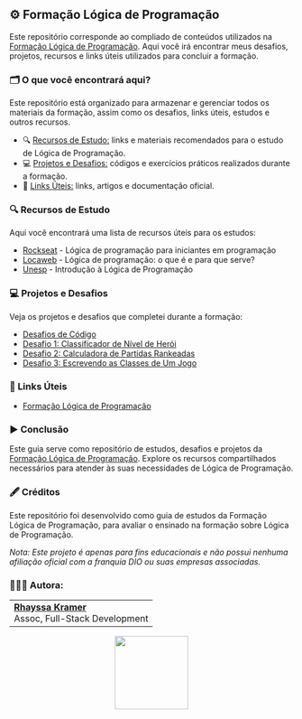 ## ⚙️ Formação Lógica de Programação

Este repositório corresponde ao compliado de conteúdos utilizados na [Formação Lógica de Programação](https://web.dio.me/track/formacao-github-certification). Aqui você irá encontrar meus desafios, projetos, recursos e links úteis utilizados para concluir a formação.

### 🗂️ O que você encontrará aqui?
Este repositório está organizado para armazenar e gerenciar todos os materiais da formação, assim como os desafios, links úteis, estudos e outros recursos.

- 🔍 [Recursos de Estudo:](https://github.com/rhayssakramer/formacao-logica-de-programacao?tab=readme-ov-file#-recursos-de-estudo) links e materiais recomendados para o estudo de Lógica de Programação.
- 💻 [Projetos e Desafios:](https://github.com/rhayssakramer/formacao-logica-de-programacao?tab=readme-ov-file#-projetos-e-desafios) códigos e exercícios práticos realizados durante a formação.
- 🔗 [Links Úteis:](https://github.com/rhayssakramer/formacao-logica-de-programacao?tab=readme-ov-file#-links-%C3%BAteis) links, artigos e documentação oficial.

### 🔍 Recursos de Estudo
Aqui você encontrará uma lista de recursos úteis para os estudos:
- [Rockseat](https://www.rocketseat.com.br/blog/artigos/post/logica-de-programacao-para-iniciantes-em-programacao) - Lógica de programação para iniciantes em programação
- [Locaweb](https://www.locaweb.com.br/blog/temas/codigo-aberto/logica-de-programacao-o-que-e/) - Lógica de programação: o que é e para que serve?
- [Unesp](https://www.feg.unesp.br/Home/Pesquisa23/inovee/oficinatecnologica/apostila---introducao-a-logica-de-programacao.compressed.pdf) - Introdução à Lógica de Programação

### 💻 Projetos e Desafios  
Veja os projetos e desafios que completei durante a formação:
- [Desafios de Código](https://github.com/rhayssakramer/formacao-logica-de-programacao/tree/main/Desafios-de-Codigo)
- [Desafio 1: Classificador de Nível de Herói](https://github.com/rhayssakramer/formacao-logica-de-programacao/tree/main/Desafio%2301-Classificador-Heroi)
- [Desafio 2: Calculadora de Partidas Rankeadas](https://github.com/rhayssakramer/formacao-logica-de-programacao/tree/main/Desafio%2302-Calculadora-de-Partidas)
- [Desafio 3: Escrevendo as Classes de Um Jogo](https://github.com/rhayssakramer/formacao-logica-de-programacao/tree/main/Desafio%2303-Classes-de-Jogo)

### 🔗 Links Úteis
- [Formação Lógica de Programação](https://web.dio.me/track/formacao-logica-de-programacao)

### ▶️ Conclusão
Este guia serve como repositório de estudos, desafios e projetos da [Formação Lógica de Programação](https://web.dio.me/track/formacao-logica-de-programacao). Explore os recursos compartilhados necessários para atender às suas necessidades de Lógica de Programação.

### 🖋️ Créditos
Este repositório foi desenvolvido como guia de estudos da Formação Lógica de Programação, para avaliar o ensinado na formação sobre Lógica de Programação.

*Nota: Este projeto é apenas para fins educacionais e não possui nenhuma afiliação oficial com a franquia DIO ou suas empresas associadas.*

### 👩🏼‍💻 Autora:
<table style="border=0">
  <tr>
    <td align="left">
      <a href="https://github.com/rhayssakramer">
        <span><b>Rhayssa Kramer</b></span>
      </a>
      <br>
      <span>Assoc, Full-Stack Development</span>
    </td>
  </tr>
</table>

<div align="center"><a href="https://github.com/rhayssakramer"><img src="https://github.com/user-attachments/assets/27f933bf-6bb5-418d-aa0f-842b65185a82" width="130"></a></div>
